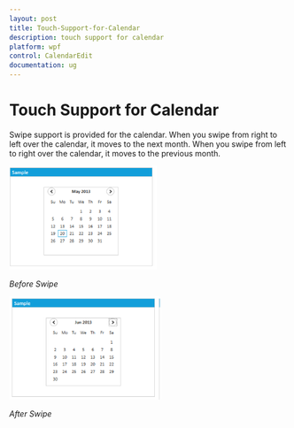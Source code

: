 ```yaml
---
layout: post
title: Touch-Support-for-Calendar
description: touch support for calendar
platform: wpf
control: CalendarEdit
documentation: ug
---
```


# Touch Support for Calendar

Swipe support is provided for the calendar. When you swipe from right to left over the calendar, it moves to the next month. When you swipe from left to right over the calendar, it moves to the previous month.

![](Touch-Support-for-Calendar_images/Touch-Support-for-Calendar_img1.png)

_Before Swipe_





![](Touch-Support-for-Calendar_images/Touch-Support-for-Calendar_img2.png)


_After Swipe_


